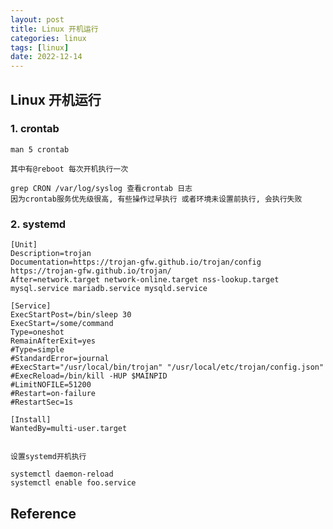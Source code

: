 ```yaml
---
layout: post
title: Linux 开机运行
categories: linux
tags: [linux]
date: 2022-12-14
---
```


## Linux 开机运行

### 1. crontab

    man 5 crontab

    其中有@reboot 每次开机执行一次

    grep CRON /var/log/syslog 查看crontab 日志
    因为crontab服务优先级很高, 有些操作过早执行 或者环境未设置前执行, 会执行失败


### 2. systemd

    [Unit]
    Description=trojan
    Documentation=https://trojan-gfw.github.io/trojan/config https://trojan-gfw.github.io/trojan/
    After=network.target network-online.target nss-lookup.target mysql.service mariadb.service mysqld.service

    [Service]
    ExecStartPost=/bin/sleep 30
    ExecStart=/some/command
    Type=oneshot
    RemainAfterExit=yes
    #Type=simple
    #StandardError=journal
    #ExecStart="/usr/local/bin/trojan" "/usr/local/etc/trojan/config.json"
    #ExecReload=/bin/kill -HUP $MAINPID
    #LimitNOFILE=51200
    #Restart=on-failure
    #RestartSec=1s

    [Install]
    WantedBy=multi-user.target

    
    设置systemd开机执行

    systemctl daemon-reload
    systemctl enable foo.service


## Reference

